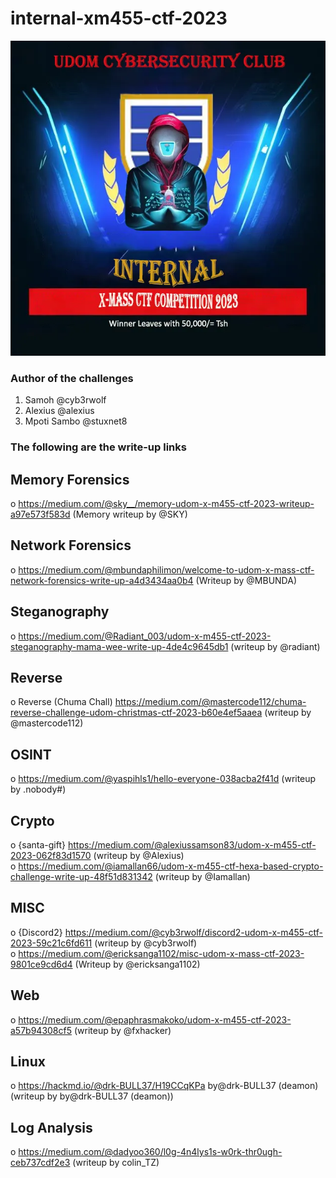 # internal-xm455-ctf-2023

<img src="./udom-xmass.png" />

### Author of the challenges
1. Samoh @cyb3rwolf
2. Alexius @alexius
3. Mpoti Sambo @stuxnet8

### The following are the write-up links

## Memory Forensics
o <a href="https://medium.com/@sky__/memory-udom-x-m455-ctf-2023-writeup-a97e573f583d">https://medium.com/@sky__/memory-udom-x-m455-ctf-2023-writeup-a97e573f583d</a> (Memory writeup by @SKY)

## Network Forensics
o <a href="https://medium.com/@mbundaphilimon/welcome-to-udom-x-mass-ctf-network-forensics-write-up-a4d3434aa0b4">https://medium.com/@mbundaphilimon/welcome-to-udom-x-mass-ctf-network-forensics-write-up-a4d3434aa0b4</a> (Writeup by @MBUNDA)

## Steganography
o <a href="https://medium.com/@Radiant_003/udom-x-m455-ctf-2023-steganography-mama-wee-write-up-4de4c9645db1">https://medium.com/@Radiant_003/udom-x-m455-ctf-2023-steganography-mama-wee-write-up-4de4c9645db1</a> (writeup by @radiant)

## Reverse
o Reverse (Chuma Chall) <a href="https://medium.com/@mastercode112/chuma-reverse-challenge-udom-christmas-ctf-2023-b60e4ef5aaea">https://medium.com/@mastercode112/chuma-reverse-challenge-udom-christmas-ctf-2023-b60e4ef5aaea</a> (writeup by @mastercode112)

## OSINT
o <a href="https://medium.com/@yaspihls1/hello-everyone-038acba2f41d">https://medium.com/@yaspihls1/hello-everyone-038acba2f41d</a> (writeup by .nobody#)

## Crypto
o {santa-gift} <a href="https://medium.com/@alexiussamson83/udom-x-m455-ctf-2023-062f83d15700">https://medium.com/@alexiussamson83/udom-x-m455-ctf-2023-062f83d1570</a> (writeup by @Alexius) <br>
o <a href="https://medium.com/@iamallan66/udom-x-m455-ctf-hexa-based-crypto-challenge-write-up-48f51d831342">https://medium.com/@iamallan66/udom-x-m455-ctf-hexa-based-crypto-challenge-write-up-48f51d831342</a> (writeup by @Iamallan)

## MISC
o {Discord2} <a href="https://medium.com/@cyb3rwolf/discord2-udom-x-m455-ctf-2023-59c21c6fd611">https://medium.com/@cyb3rwolf/discord2-udom-x-m455-ctf-2023-59c21c6fd611</a> (writeup by @cyb3rwolf) <br>
o <a href="https://medium.com/@ericksanga1102/misc-udom-x-mass-ctf-2023-9801ce9cd6d4">https://medium.com/@ericksanga1102/misc-udom-x-mass-ctf-2023-9801ce9cd6d4</a> (Writeup by @ericksanga1102)

## Web
o <a href="https://medium.com/@epaphrasmakoko/udom-x-m455-ctf-2023-a57b94308cf5">https://medium.com/@epaphrasmakoko/udom-x-m455-ctf-2023-a57b94308cf5</a> (writeup by @fxhacker) 

## Linux
o <a href="https://hackmd.io/@drk-BULL37/H19CCqKPa">https://hackmd.io/@drk-BULL37/H19CCqKPa by@drk-BULL37 (deamon)</a> (writeup by by@drk-BULL37 (deamon))

## Log Analysis
o <a href="https://medium.com/@dadyoo360/l0g-4n4lys1s-w0rk-thr0ugh-ceb737cdf2e3">https://medium.com/@dadyoo360/l0g-4n4lys1s-w0rk-thr0ugh-ceb737cdf2e3</a> (writeup by colin_TZ)

